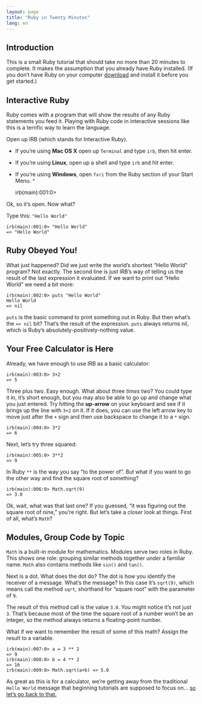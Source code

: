 ```yaml
---
layout: page
title: "Ruby in Twenty Minutes"
lang: en
---
```


## Introduction

This is a small Ruby tutorial that should take no more than 20 minutes
to complete. It makes the assumption that you already have Ruby
installed. (If you don’t have Ruby on your computer
[download](/en/downloads/) and install it before you get started.)

## Interactive Ruby

Ruby comes with a program that will show the results of any Ruby
statements you feed it. Playing with Ruby code in interactive sessions
like this is a terrific way to learn the language.

Open up IRB (which stands for Interactive Ruby).

* If you’re using **Mac OS X** open up `Terminal` and type `irb`, then
  hit enter.
* If you’re using **Linux**, open up a shell and type `irb` and hit
  enter.
* If you’re using **Windows**, open `fxri` from the Ruby section of your
  Start Menu.
^

    irb(main):001:0>

Ok, so it’s open. Now what?

Type this: `"Hello World"`

    irb(main):001:0> "Hello World"
    => "Hello World"

## Ruby Obeyed You!

What just happened? Did we just write the world’s shortest “Hello World”
program? Not exactly. The second line is just IRB’s way of telling us
the result of the last expression it evaluated. If we want to print out
“Hello World” we need a bit more:

    irb(main):002:0> puts "Hello World"
    Hello World
    => nil

`puts` is the basic command to print something out in Ruby. But then
what’s the `=> nil` bit? That’s the result of the expression. `puts`
always returns nil, which is Ruby’s absolutely-positively-nothing value.

## Your Free Calculator is Here

Already, we have enough to use IRB as a basic calculator:

    irb(main):003:0> 3+2
    => 5

Three plus two. Easy enough. What about three *times* two? You could
type it in, it’s short enough, but you may also be able to go up and
change what you just entered. Try hitting the **up-arrow** on your
keyboard and see if it brings up the line with `3+2` on it. If it does,
you can use the left arrow key to move just after the `+` sign and then
use backspace to change it to a `*` sign.

    irb(main):004:0> 3*2
    => 6

Next, let’s try three squared:

    irb(main):005:0> 3**2
    => 9

In Ruby `**` is the way you say “to the power of”. But what if you want
to go the other way and find the square root of something?

    irb(main):006:0> Math.sqrt(9)
    => 3.0

Ok, wait, what was that last one? If you guessed, “it was figuring out
the square root of nine,” you’re right. But let’s take a closer look at
things. First of all, what’s `Math`?

## Modules, Group Code by Topic

`Math` is a built-in module for mathematics. Modules serve two roles in
Ruby. This shows one role: grouping similar methods together under a
familiar name. `Math` also contains methods like `sin()` and `tan()`.

Next is a dot. What does the dot do? The dot is how you identify the
receiver of a message. What’s the message? In this case it’s `sqrt(9)`,
which means call the method `sqrt`, shorthand for “square root” with the
parameter of `9`.

The result of this method call is the value `3.0`. You might notice it’s
not just `3`. That’s because most of the time the square root of a
number won’t be an integer, so the method always returns a
floating-point number.

What if we want to remember the result of some of this math? Assign the
result to a variable.

    irb(main):007:0> a = 3 ** 2
    => 9
    irb(main):008:0> b = 4 ** 2
    => 16
    irb(main):009:0> Math.sqrt(a+b) => 5.0

As great as this is for a calculator, we’re getting away from the
traditional `Hello World` message that beginning tutorials are supposed
to focus on… [so let’s go back to that.](2/)

